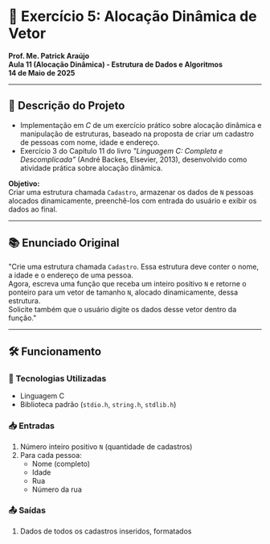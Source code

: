 # 📌 Exercício 5: Alocação Dinâmica de Vetor

**Prof. Me. Patrick Araújo**  
**Aula 11 (Alocação Dinâmica) - Estrutura de Dados e Algoritmos**  
**14 de Maio de 2025**

---

## 📝 Descrição do Projeto

- Implementação em _C_ de um exercício prático sobre alocação dinâmica e manipulação de estruturas, baseado na proposta de criar um cadastro de pessoas com nome, idade e endereço.
- Exercício 3 do Capítulo 11 do livro *"Linguagem C: Completa e Descomplicada"* (André Backes, Elsevier, 2013), desenvolvido como atividade prática sobre alocação dinâmica.

**Objetivo:**  
Criar uma estrutura chamada `Cadastro`, armazenar os dados de `N` pessoas alocados dinamicamente, preenchê-los com entrada do usuário e exibir os dados ao final.

---

## 📚 Enunciado Original

"Crie uma estrutura chamada `Cadastro`. Essa estrutura deve conter o nome, a idade e o endereço de uma pessoa.  
Agora, escreva uma função que receba um inteiro positivo `N` e retorne o ponteiro para um vetor de tamanho `N`, alocado dinamicamente, dessa estrutura.  
Solicite também que o usuário digite os dados desse vetor dentro da função."

---

## 🛠 Funcionamento

### 🔧 Tecnologias Utilizadas
- Linguagem C
- Biblioteca padrão (`stdio.h`, `string.h`, `stdlib.h`)

### 📥 Entradas
1. Número inteiro positivo `N` (quantidade de cadastros)
2. Para cada pessoa:
   - Nome (completo)
   - Idade
   - Rua
   - Número da rua

### 📤 Saídas
1. Dados de todos os cadastros inseridos, formatados
